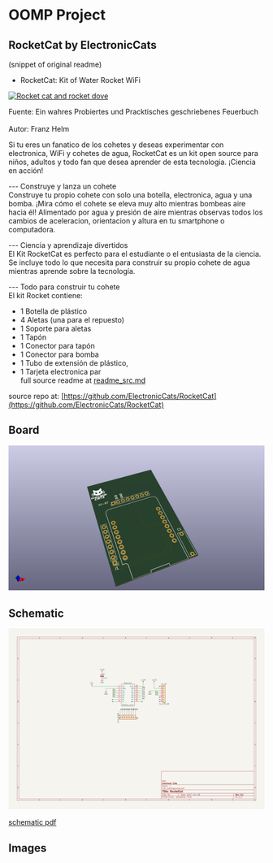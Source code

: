 # OOMP Project  
## RocketCat  by ElectronicCats  
  
(snippet of original readme)  
  
- RocketCat: Kit of Water Rocket WiFi  
  
<a title="By Franz Helm (book by Franz Helm from 16th century) [Public domain], via Wikimedia Commons" href="https://upload.wikimedia.org/wikipedia/commons/2/21/Rocket_cat_cropped.jpg"><img width="512" alt="Rocket cat and rocket dove" src="https://upload.wikimedia.org/wikipedia/commons/2/21/Rocket_cat_cropped.jpg"/></a>  
  
Fuente: Ein wahres Probiertes und Pracktisches geschriebenes Feuerbuch <br>  
Autor: Franz Helm  
  
  
Si tu eres un fanatico de los cohetes y deseas experimentar con electronica, WiFi y cohetes de agua, RocketCat es un kit open source para niños, adultos y todo fan que desea aprender de esta tecnologia. ¡Ciencia en acción!  
  
--- Construye y lanza un cohete  
Construye tu propio cohete con solo una botella, electronica, agua y una bomba. ¡Mira cómo el cohete se eleva muy alto mientras bombeas aire hacia él! Alimentado por agua y presión de aire mientras observas todos los cambios de aceleracion, orientacion y altura en tu smartphone o computadora.  
  
--- Ciencia y aprendizaje divertidos  
El Kit RocketCat es perfecto para el estudiante o el entusiasta de la ciencia. Se incluye todo lo que necesita para construir su propio cohete de agua mientras aprende sobre la tecnología.  
  
--- Todo para construir tu cohete  
El kit Rocket contiene:  
  
- 1 Botella de plástico  
- 4 Aletas (una para el repuesto)  
- 1 Soporte para aletas  
- 1 Tapón  
- 1 Conector para tapón   
- 1 Conector para bomba   
- 1 Tubo de extensión de plástico,   
- 1 Tarjeta electronica par  
  full source readme at [readme_src.md](readme_src.md)  
  
source repo at: [https://github.com/ElectronicCats/RocketCat](https://github.com/ElectronicCats/RocketCat)  
## Board  
  
[![working_3d.png](working_3d_600.png)](working_3d.png)  
## Schematic  
  
[![working_schematic.png](working_schematic_600.png)](working_schematic.png)  
  
[schematic pdf](working_schematic.pdf)  
## Images  

